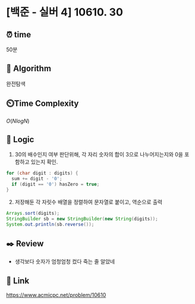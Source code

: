 # [백준 - 실버 4] 10610. 30
 
## ⏰  **time**
50분

## :pushpin: **Algorithm**
완전탐색

## ⏲️**Time Complexity**
$O(NlogN)$

## :round_pushpin: **Logic**
1. 30의 배수인지 여부 판단위해, 각 자리 숫자의 합이 3으로 나누어지는지와 0을 포함하고 있는지 확인.
```java
for (char digit : digits) {
  sum += digit - '0';
  if (digit == '0') hasZero = true;
}
```
2. 저장해둔 각 자릿수 배열을 정렬하여 문자열로 붙이고, 역순으로 출력
```java
Arrays.sort(digits);
StringBuilder sb = new StringBuilder(new String(digits));
System.out.println(sb.reverse());
```

## :black_nib: **Review**
- 생각보다 숫자가 엄청엄청 컸다 죽는 줄 알았네

## 📡 Link
https://www.acmicpc.net/problem/10610
